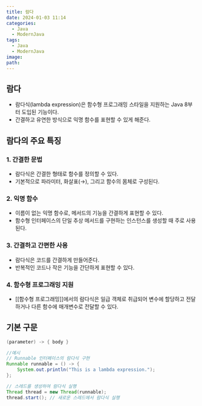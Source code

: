```yaml
---
title: 람다
date: 2024-01-03 11:14
categories:
  - Java
  - ModernJava
tags:
  - Java
  - ModernJava
image: 
path:
---
```


## 람다
+ 람다식(lambda expression)은 함수형 프로그래밍 스타일을 지원하는 Java 8부터 도입된 기능이다.
+ 간결하고 유연한 방식으로 익명 함수를 표현할 수 있게 해준다.

## 람다의 주요 특징
### 1. 간결한 문법
+ 람다식은 간결한 형태로 함수를 정의할 수 있다.
+ 기본적으로 파라미터, 화살표(→), 그리고 함수의 몸체로 구성된다.

### 2. 익명 함수
+ 이름이 없는 익명 함수로, 메서드의 기능을 간결하게 표현할 수 있다.
+ 함수형 인터페이스의 단일 추상 메서드를 구현하는 인스턴스를 생성할 때 주로 사용된다.

### 3. 간결하고 간편한 사용
+ 람다식은 코드를 간결하게 만들어준다.
+ 반복적인 코드나 작은 기능을 간단하게 표현할 수 있다.

### 4. 함수형 프로그래밍 지원
+ [[함수형 프로그래밍]]에서의 람다식은 일급 객체로 취급되어 변수에 할당하고 전달하거나 다른 함수에 매개변수로 전달할 수 있다.

## 기본 구문
```java
(parameter) -> { body }

//예시
// Runnable 인터페이스의 람다식 구현
Runnable runnable = () -> {
    System.out.println("This is a lambda expression.");
};

// 스레드를 생성하여 람다식 실행
Thread thread = new Thread(runnable);
thread.start(); // 새로운 스레드에서 람다식 실행

```